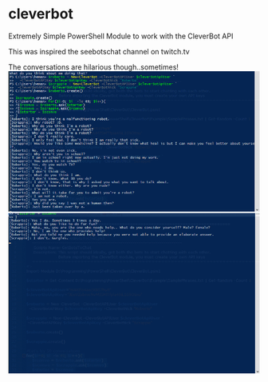 # cleverbot
Extremely Simple PowerShell Module to work with the CleverBot API

This was inspired the seebotschat channel on twitch.tv

The conversations are hilarious though..sometimes!
![ChatSession-001](gifs/testingthebotschat-001.gif)
![ChatSession-002](gifs/testingthebotschat-002.gif)